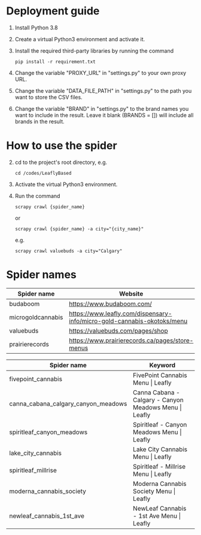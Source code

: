 # Deployment guide

1. Install Python 3.8

2. Create a virtual Python3 environment and activate it.

3. Install the required third-party libraries by running the command 

   ```
   pip install -r requirement.txt
   ```

4. Change the variable "PROXY_URL" in "settings.py" to your own proxy URL.

5. Change the variable "DATA_FILE_PATH" in "settings.py" to the path you want to store the CSV files.

6. Change the variable "BRAND" in "settings.py" to the brand names you want to include in the result. Leave it blank (BRANDS = []) will include all brands in the result.



# How to use the spider

2. cd to the project's root directory, e.g. 

   ```
   cd /codes/LeaflyBased
   ```

3. Activate the virtual Python3 environment.

3. Run the command 

   ```
   scrapy crawl {spider_name}
   ```

   or

   ```
   scrapy crawl {spider_name} -a city="{city_name}"
   ```

   e.g.

   ```
   scrapy crawl valuebuds -a city="Calgary"
   ```

   

# Spider names

| Spider name       | Website                                                      |
| ----------------- | ------------------------------------------------------------ |
| budaboom          | https://www.budaboom.com/                                    |
| microgoldcannabis | https://www.leafly.com/dispensary-info/micro-gold-cannabis-okotoks/menu |
| valuebuds         | https://valuebuds.com/pages/shop                             |
| prairierecords    | https://www.prairierecords.ca/pages/store-menus              |

| Spider name                         | Keyword                                                |
| ----------------------------------- | ------------------------------------------------------ |
| fivepoint_cannabis                  | FivePoint Cannabis Menu \| Leafly                      |
| canna_cabana_calgary_canyon_meadows | Canna Cabana - Calgary - Canyon Meadows Menu \| Leafly |
| spiritleaf_canyon_meadows           | Spiritleaf - Canyon Meadows Menu \| Leafly             |
| lake_city_cannabis                  | Lake City Cannabis Menu \| Leafly                      |
| spiritleaf_millrise                 | Spiritleaf - Millrise Menu \| Leafly                   |
| moderna_cannabis_society            | Moderna Cannabis Society Menu \| Leafly                |
| newleaf_cannabis_1st_ave            | NewLeaf Cannabis - 1st Ave Menu \| Leafly              |

